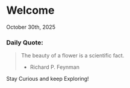 # Welcome

October 30th, 2025

### Daily Quote:
> The beauty of a flower is a scientific fact.
> 	- Richard P. Feynman

Stay Curious and keep Exploring!
